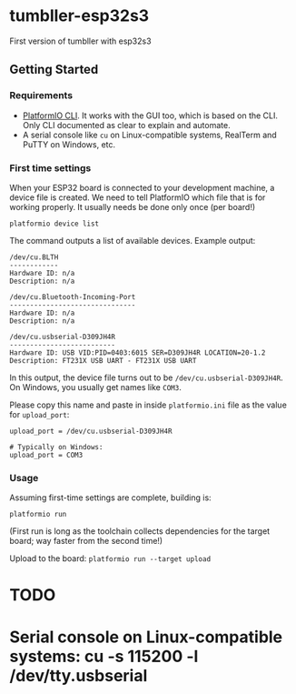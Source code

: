 # tumbller-esp32s3
First version of tumbller with esp32s3 

Getting Started
---------------

### Requirements

* [PlatformIO CLI](https://docs.platformio.org/en/latest/core/installation/index.html). It works with the GUI too, which is based on the CLI. Only CLI documented as clear to explain and automate.
* A serial console like `cu` on Linux-compatible systems, RealTerm and PuTTY on Windows, etc.

### First time settings

When your ESP32 board is connected to your development machine, a device file is created. We need to tell PlatformIO which file that is for working properly. It usually needs be done only once (per board!)

```shell
platformio device list
```

The command outputs a list of available devices. Example output:

```shell
/dev/cu.BLTH
------------
Hardware ID: n/a
Description: n/a

/dev/cu.Bluetooth-Incoming-Port
-------------------------------
Hardware ID: n/a
Description: n/a

/dev/cu.usbserial-D309JH4R
--------------------------
Hardware ID: USB VID:PID=0403:6015 SER=D309JH4R LOCATION=20-1.2
Description: FT231X USB UART - FT231X USB UART
```

In this output, the device file turns out to be `/dev/cu.usbserial-D309JH4R`. On Windows, you usually get names like `COM3`.

Please copy this name and paste in inside `platformio.ini` file as the value for `upload_port`:

```shell
upload_port = /dev/cu.usbserial-D309JH4R

# Typically on Windows:
upload_port = COM3
```

### Usage

Assuming first-time settings are complete, building is:

```shell
platformio run
```

(First run is long as the toolchain collects dependencies for the target board; way faster from the second time!)

Upload to the board: `platformio run --target upload`

# TODO
# Serial console on Linux-compatible systems: cu -s 115200 -l /dev/tty.usbserial
